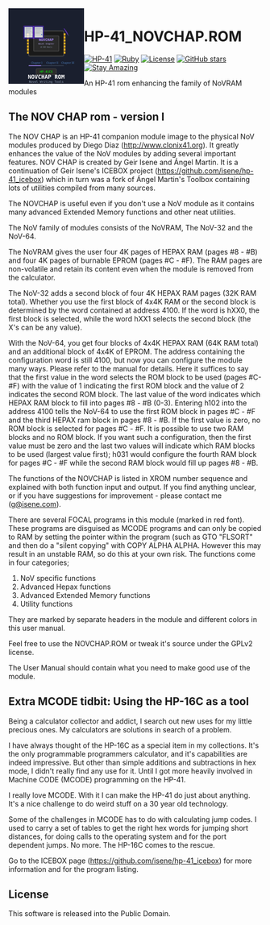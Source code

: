 <img src="img/novchap_rom_logo.svg" align="left" width="150" height="150" alt="NOVCHAP ROM Logo">

# HP-41_NOVCHAP.ROM

[![HP-41](https://img.shields.io/badge/HP--41-Calculator-orange)](https://en.wikipedia.org/wiki/HP-41C)
[![Ruby](https://img.shields.io/badge/Ruby-CC342D?style=flat&logo=ruby&logoColor=white)](https://www.ruby-lang.org/)
[![License](https://img.shields.io/badge/License-Public%20Domain-brightgreen.svg)](https://unlicense.org/)
[![GitHub stars](https://img.shields.io/github/stars/isene/HP-41_NOVCHAP.ROM.svg)](https://github.com/isene/HP-41_NOVCHAP.ROM/stargazers)
[![Stay Amazing](https://img.shields.io/badge/Stay-Amazing-blue.svg)](https://isene.org)

An HP-41 rom enhancing the family of NoVRAM modules

## The NOV CHAP rom - version I
The NOV CHAP is an HP-41 companion module image to the physical NoV modules produced by Diego Diaz (http://www.clonix41.org). It greatly enhances the value of the NoV modules by adding several important features. NOV CHAP is created by Geir Isene and Ángel Martin. It is a continuation of Geir Isene's ICEBOX project (https://github.com/isene/hp-41_icebox) which in turn was a fork of Ángel Martin's Toolbox containing lots of utilities compiled from many sources.

The NOVCHAP is useful even if you don't use a NoV module as it contains many advanced Extended Memory functions and other neat utilities.

The NoV family of modules consists of the NoVRAM, The NoV-32 and the NoV-64.

The NoVRAM gives the user four 4K pages of HEPAX RAM (pages #8 - #B) and four 4K pages of burnable EPROM (pages #C - #F). The RAM pages are non-volatile and retain its content even when the module is removed from the calculator.

The NoV-32 adds a second block of four 4K HEPAX RAM pages (32K RAM total).  Whether you use the first block of 4x4K RAM or the second block is determined by the word contained at address 4100. If the word is hXX0, the first block is selected, while the word hXX1 selects the second block (the X's can be any value).

With the NoV-64, you get four blocks of 4x4K HEPAX RAM (64K RAM total) and an additional block of 4x4K of EPROM. The address containing the configuration word is still 4100, but now you can configure the module many ways. Please refer to the manual for details. Here it suffices to say that the first value in the word selects the ROM block to be used (pages #C- #F) with the value of 1 indicating the first ROM block and the value of 2 indicates the second ROM block. The last value of the word indicates which HEPAX RAM block to fill into pages #8 - #B (0-3). Entering h102 into the address 4100 tells the NoV-64 to use the first ROM block in pages #C - #F and the third HEPAX ram block in pages #8 - #B. If the first value is zero, no ROM block is selected for pages #C - #F. It is possible to use two RAM blocks and no ROM block. If you want such a configuration, then the first value must be zero and the last two values will indicate which RAM blocks to be used (largest value first); h031 would configure the fourth RAM block for pages #C - #F while the second RAM block would fill up pages #8 - #B.

The functions of the NOVCHAP is listed in XROM number sequence and explained with both function input and output. If you find anything unclear, or if you have suggestions for improvement - please contact me (g@isene.com).

There are several FOCAL programs in this module (marked in red font).  These programs are disguised as MCODE programs and can only be copied to RAM by setting the pointer within the program (such as GTO "FLSORT" and then do a "silent copying" with COPY ALPHA ALPHA. However this may result in an unstable RAM, so do this at your own risk. The functions come in four categories;

1. NoV specific functions
2. Advanced Hepax functions
3. Advanced Extended Memory functions
4. Utility functions

They are marked by separate headers in the module and different colors in this user manual.

Feel free to use the NOVCHAP.ROM or tweak it's source under the GPLv2 license.

The User Manual should contain what you need to make good use of the module.

## Extra MCODE tidbit: Using the HP-16C as a tool
Being a calculator collector and addict, I search out new uses for my little precious ones. My calculators are solutions in search of a problem.

I have always thought of the HP-16C as a special item in my collections. It's the only programmable programmers calculator, and it's capabilities are indeed impressive.  But other than simple additions and subtractions in hex mode, I didn't really find any use for it. Until I got more heavily involved in Machine CODE (MCODE) programming on the HP-41.

I really love MCODE. With it I can make the HP-41 do just about anything. It's a nice challenge to do weird stuff on a 30 year old technology.

Some of the challenges in MCODE has to do with calculating jump codes. I used to carry a set of tables to get the right hex words for jumping short distances, for doing calls to the operating system and for the port dependent jumps. No more. The HP-16C comes to the rescue.

Go to the ICEBOX page (https://github.com/isene/hp-41_icebox) for more information and for the program listing.

## License
This software is released into the Public Domain.

